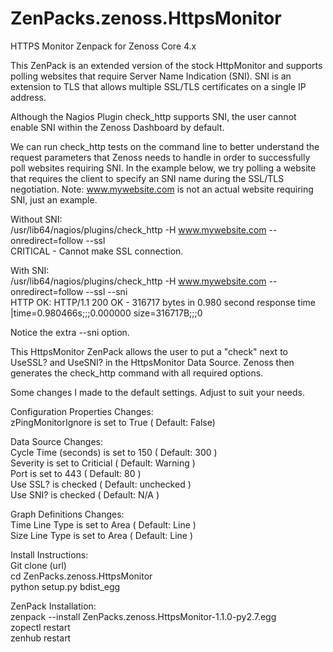 # ZenPacks.zenoss.HttpsMonitor
HTTPS Monitor Zenpack for Zenoss Core 4.x

This ZenPack is an extended version of the stock HttpMonitor and supports polling websites that require Server Name Indication (SNI). SNI is an extension to TLS that allows multiple SSL/TLS certificates on a single IP address.

Although the Nagios Plugin check_http supports SNI, the user cannot enable SNI within the Zenoss Dashboard by default.

We can run check_http tests on the command line to better understand the request parameters that Zenoss needs to handle in order to successfully poll websites requiring SNI. In the example below, we try polling a website that requires the client to specify an SNI name during the SSL/TLS negotiation. Note: www.mywebsite.com is not an actual website requiring SNI, just an example.

Without SNI: \
/usr/lib64/nagios/plugins/check_http -H www.mywebsite.com --onredirect=follow --ssl \
CRITICAL - Cannot make SSL connection.

With SNI: \
/usr/lib64/nagios/plugins/check_http -H www.mywebsite.com --onredirect=follow --ssl --sni \
HTTP OK: HTTP/1.1 200 OK - 316717 bytes in 0.980 second response time |time=0.980466s;;;0.000000 size=316717B;;;0 

Notice the extra --sni option.

This HttpsMonitor ZenPack allows the user to put a "check" next to UseSSL? and UseSNI? in the HttpsMonitor Data Source. Zenoss then generates the check_http command with all required options.

Some changes I made to the default settings. Adjust to suit your needs.

Configuration Properties Changes: \
zPingMonitorIgnore is set to True ( Default: False)

Data Source Changes: \
Cycle Time (seconds) is set to 150 ( Default: 300 ) \
Severity is set to Criticial ( Default: Warning ) \
Port is set to 443 ( Default: 80 ) \
Use SSL? is checked ( Default: unchecked ) \
Use SNI? is checked ( Default: N/A ) 

Graph Definitions Changes: \
Time Line Type is set to Area ( Default: Line ) \
Size Line Type is set to Area ( Default: Line ) 

Install Instructions: \
Git clone (url) \
cd ZenPacks.zenoss.HttpsMonitor \
python setup.py bdist_egg

ZenPack Installation: \
zenpack --install ZenPacks.zenoss.HttpsMonitor-1.1.0-py2.7.egg \
zopectl restart \
zenhub restart
